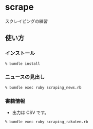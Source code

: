 # scrape
スクレイピングの練習

## 使い方

### インストール

```bash
% bundle install
```

### ニュースの見出し

```bash
% bundle exec ruby scraping_news.rb
```

### 書籍情報

- 出力は CSV です。

```
% bundle exec ruby scraping_rakuten.rb
```
